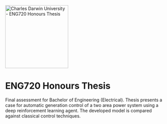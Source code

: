<img src="https://fundraising.blackbaud.com.au/wp-content/uploads/2016/08/CDU-LOGO-RGB-LHS-1200x628.jpg" alt="Charles Darwin University - ENG720 Honours Thesis" width="200" />

# ENG720 Honours Thesis

Final assessment for Bachelor of Engineering (Electrical). Thesis presents a case for automatic generation control of a two area power system using a deep reinforcement learning agent. The developed model is compared against classical control techniques.